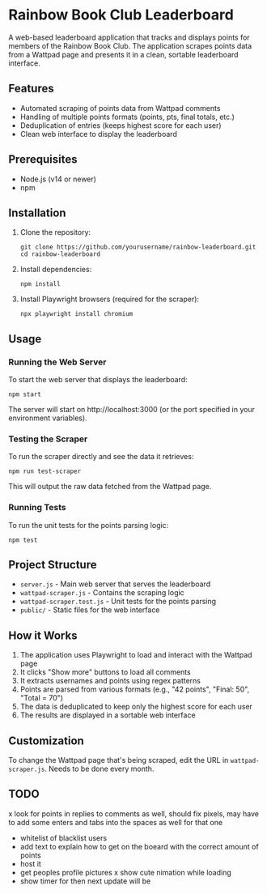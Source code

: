 # Rainbow Book Club Leaderboard

A web-based leaderboard application that tracks and displays points for members of the Rainbow Book Club. The application scrapes points data from a Wattpad page and presents it in a clean, sortable leaderboard interface.

## Features

- Automated scraping of points data from Wattpad comments
- Handling of multiple points formats (points, pts, final totals, etc.)
- Deduplication of entries (keeps highest score for each user)
- Clean web interface to display the leaderboard

## Prerequisites

- Node.js (v14 or newer)
- npm

## Installation

1. Clone the repository:
   ```
   git clone https://github.com/yourusername/rainbow-leaderboard.git
   cd rainbow-leaderboard
   ```

2. Install dependencies:
   ```
   npm install
   ```

3. Install Playwright browsers (required for the scraper):
   ```
   npx playwright install chromium
   ```

## Usage

### Running the Web Server

To start the web server that displays the leaderboard:

```
npm start
```

The server will start on http://localhost:3000 (or the port specified in your environment variables).

### Testing the Scraper

To run the scraper directly and see the data it retrieves:

```
npm run test-scraper
```

This will output the raw data fetched from the Wattpad page.

### Running Tests

To run the unit tests for the points parsing logic:

```
npm test
```

## Project Structure

- `server.js` - Main web server that serves the leaderboard
- `wattpad-scraper.js` - Contains the scraping logic
- `wattpad-scraper.test.js` - Unit tests for the points parsing
- `public/` - Static files for the web interface

## How it Works

1. The application uses Playwright to load and interact with the Wattpad page
2. It clicks "Show more" buttons to load all comments
3. It extracts usernames and points using regex patterns
4. Points are parsed from various formats (e.g., "42 points", "Final: 50", "Total = 70")
5. The data is deduplicated to keep only the highest score for each user
6. The results are displayed in a sortable web interface

## Customization

To change the Wattpad page that's being scraped, edit the URL in `wattpad-scraper.js`. Needs to be done every month.


## TODO
x look for points in replies to comments as well, should fix pixels, may have to add some enters and tabs into the spaces as well for that one
- whitelist of blacklist users
- add text to explain how to get on the boeard with the correct amount of points
- host it
- get peoples profile pictures
x show cute nimation while loading 
- show timer for then next update will be